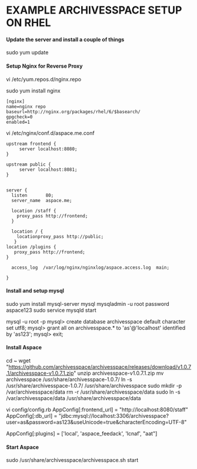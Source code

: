 EXAMPLE ARCHIVESSPACE SETUP ON RHEL
====

#### Update the server and install a couple of things
sudo yum update                                                                                                              

#### Setup Nginx for Reverse Proxy
vi /etc/yum.repos.d/nginx.repo

sudo yum install nginx

```
[nginx]
name=nginx repo
baseurl=http://nginx.org/packages/rhel/6/$basearch/
gpgcheck=0
enabled=1
```

vi /etc/nginx/conf.d/aspace.me.conf 

```
upstream frontend {
     server localhost:8080;
}

upstream public {
     server localhost:8081;
}


server {
  listen       80;
  server_name  aspace.me;
          
  location /staff {
    proxy_pass http://frontend;
  }
                           
  location / {
    locationproxy_pass http://public;
   } 
location /plugins {
   proxy_pass http://frontend;
}
        
  access_log  /var/log/nginx/nginxlog/aspace.access.log  main;
                                       
}
```

#### Install and setup mysql

sudo yum install mysql-server mysql 
mysqladmin -u root password aspace123
sudo service mysqld start

mysql -u root -p
mysql>  create database archivesspace default character set utf8;
mysql> grant all on archivesspace.* to 'as'@'localhost' identified by 'as123';
mysql> exit;

#### Install Aspace

cd ~
wget "https://github.com/archivesspace/archivesspace/releases/download/v1.0.7.1/archivesspace-v1.0.7.1.zip"
unzip archivesspace-v1.0.7.1.zip 
mv archivesspace /usr/share/archivesspace-1.0.7/
ln -s /usr/share/archivesspace-1.0.7/ /usr/share/archivesspace
sudo mkdir -p /var/archivesspace/data
rm -r /usr/share/archivesspace/data
sudo ln -s /var/archivesspace/data /usr/share/archivesspace/data

vi config/config.rb
AppConfig[:frontend_url] = "http://localhost:8080/staff"
AppConfig[:db_url] =
"jdbc:mysql://localhost:3306/archivesspace?user=as&password=as123&useUnicode=true&characterEncoding=UTF-8"

AppConfig[:plugins] = ['local', 'aspace_feedack', 'lcnaf', "aat"]



#### Start Aspace

sudo /usr/share/archivesspace/archivesspace.sh start


